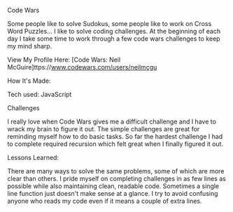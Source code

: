 Code Wars

Some people like to solve Sudokus, some people like to work on Cross Word Puzzles... I like to solve coding challenges. At the beginning of each day I take some time to work through a few code wars challenges to keep my mind sharp.

View My Profile Here: [Code Wars: Neil McGuire]ttps://www.codewars.com/users/neilmcgu

How It's Made:

Tech used: JavaScript

Challenges 

I really love when Code Wars gives me a difficult challenge and I have to wrack my brain to figure it out. The simple challenges are great for reminding myself how to do basic tasks. So far the hardest challenge I had to complete required recursion which felt great when I finally figured it out.

Lessons Learned:

There are many ways to solve the same problems, some of which are more clear than others. I pride myself on completing challenges in as few lines as possible while also maintaining clean, readable code. Sometimes a single line function just doesn't make sense at a glance. I try to avoid confusing anyone who reads my code even if it means a couple of extra lines.
